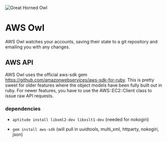 ![Great Horned Owl](http://upload.wikimedia.org/wikipedia/commons/thumb/9/98/GreatHornedOwl-Wiki.jpg/640px-GreatHornedOwl-Wiki.jpg)

# AWS Owl

AWS Owl watches your accounts, saving their state to a git repository and
emailing you with any changes.

## AWS API

AWS Owl uses the official aws-sdk gem
<https://github.com/amazonwebservices/aws-sdk-for-ruby>. This is pretty sweet
for older features where the object models have been fully built out in ruby.
For newer features, you have to use the AWS::EC2::Client class to issue raw API
requests.

### dependencies

- `aptitude install libxml2-dev libxslt1-dev` (needed for nokogiri)

- `gem install aws-sdk` (will pull in uuidtools, multi_xml, httparty, nokogiri, json)
